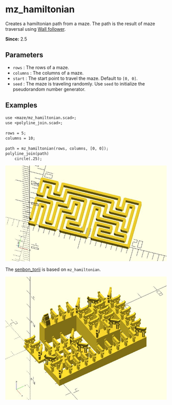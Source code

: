 # mz_hamiltonian

Creates a hamiltonian path from a maze. The path is the result of maze traversal using [Wall follower](https://en.wikipedia.org/wiki/Maze_solving_algorithm#Wall_follower).

**Since:** 2.5

## Parameters

- `rows` : The rows of a maze.
- `columns` : The columns of a maze.
- `start` : The start point to travel the maze. Default to `[0, 0]`.
- `seed` : The maze is traveling randomly. Use `seed` to initialize the pseudorandom number generator.

## Examples
    
    use <maze/mz_hamiltonian.scad>;
    use <polyline_join.scad>;

    rows = 5;
    columns = 10;

    path = mz_hamiltonian(rows, columns, [0, 0]);
    polyline_join(path)
	    circle(.25);

![mz_hamiltonian](images/lib3x-mz_hamiltonian-1.JPG)

The [senbon_torii](https://github.com/JustinSDK/dotSCAD/blob/master/examples/maze/senbon_torii.scad) is based on `mz_hamiltonian`.

![mz_hamiltonian](images/lib3x-mz_hamiltonian-2.JPG)
